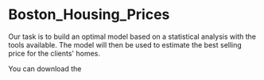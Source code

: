 # Boston_Housing_Prices
 Our task is to build an optimal model based on a statistical analysis with the tools available. The model will then be used to estimate the best selling price for the clients' homes.
 
 You can download the 
